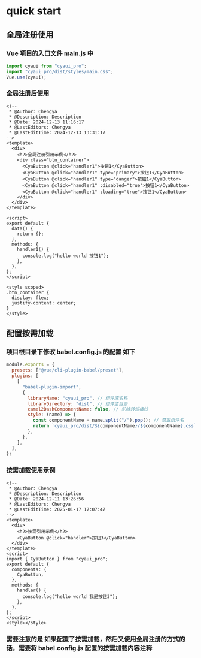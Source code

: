 <!--
 * @Author: Chengya
 * @Description: Description
 * @Date: 2025-01-17 15:37:48
 * @LastEditors: Chengya
 * @LastEditTime: 2025-01-23 13:07:53
-->

# quick start

## 全局注册使用

### Vue 项目的入口文件 main.js 中

```js
import cyaui from "cyaui_pro";
import "cyaui_pro/dist/styles/main.css";
Vue.use(cyaui);
```

### 全局注册后使用

```vue
<!--
 * @Author: Chengya
 * @Description: Description
 * @Date: 2024-12-13 11:16:17
 * @LastEditors: Chengya
 * @LastEditTime: 2024-12-13 13:31:17
-->
<template>
  <div>
    <h2>全局注册引用示例</h2>
    <div class="btn_container">
      <CyaButton @click="handler1">按钮1</CyaButton>
      <CyaButton @click="handler1" type="primary">按钮1</CyaButton>
      <CyaButton @click="handler1" type="danger">按钮1</CyaButton>
      <CyaButton @click="handler1" :disabled="true">按钮1</CyaButton>
      <CyaButton @click="handler1" :loading="true">按钮1</CyaButton>
    </div>
  </div>
</template>

<script>
export default {
  data() {
    return {};
  },
  methods: {
    handler1() {
      console.log("hello world 按钮1");
    },
  },
};
</script>

<style scoped>
.btn_container {
  display: flex;
  justify-content: center;
}
</style>
```

## 配置按需加载

### 项目根目录下修改 babel.config.js 的配置 如下

```js
module.exports = {
  presets: ["@vue/cli-plugin-babel/preset"],
  plugins: [
    [
      "babel-plugin-import",
      {
        libraryName: "cyaui_pro", // 组件库名称
        libraryDirectory: "dist", // 组件主目录
        camel2DashComponentName: false, // 驼峰转短横线
        style: (name) => {
          const componentName = name.split("/").pop(); // 获取组件名
          return `cyaui_pro/dist/${componentName}/${componentName}.css`;
        },
      },
    ],
  ],
};
```

### 按需加载使用示例

```vue
<!--
 * @Author: Chengya
 * @Description: Description
 * @Date: 2024-12-11 13:26:56
 * @LastEditors: Chengya
 * @LastEditTime: 2025-01-17 17:07:47
-->
<template>
  <div>
    <h2>按需引用示例</h2>
    <CyaButton @click="handler">按钮3</CyaButton>
  </div>
</template>
<script>
import { CyaButton } from "cyaui_pro";
export default {
  components: {
    CyaButton,
  },
  methods: {
    handler() {
      console.log("hello world 我是按钮3");
    },
  },
};
</script>
<style></style>
```

### 需要注意的是 如果配置了按需加载，然后又使用全局注册的方式的话，需要将 babel.config.js 配置的按需加载内容注释
